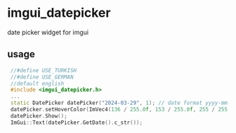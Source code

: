 # imgui_datepicker
date picker widget for imgui

## usage
```cpp
 //#define USE_TURKISH
 //#define USE_GERMAN
 //default english
 #include <imgui_datepicker.h>
 ...
 static DatePicker datePicker("2024-03-29", 1); // date format yyyy-mm-dd
 datePicker.setHoverColor(ImVec4(136 / 255.0f, 153 / 255.0f, 255 / 255.0f, 1.0f)); // default is red
 datePicker.Show();
 ImGui::Text(datePicker.GetDate().c_str());
```


